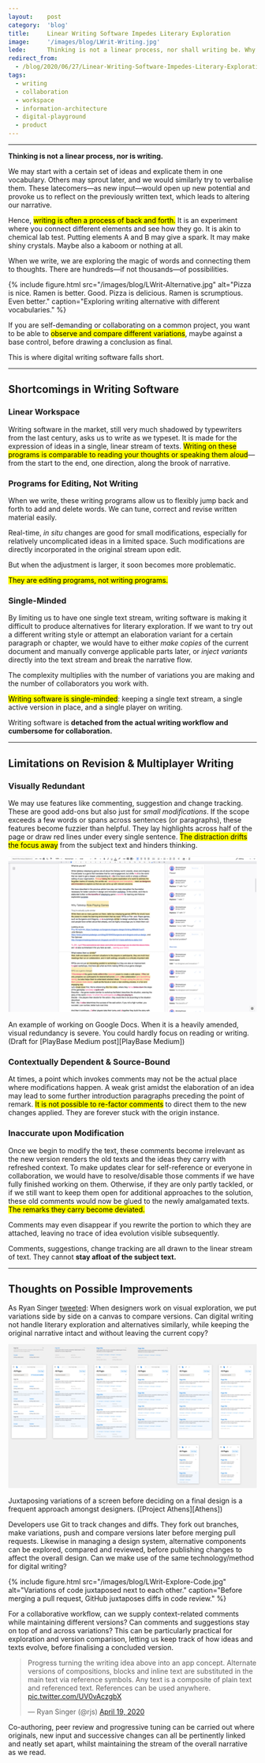 ```yaml
---
layout:    post
category:  'blog'
title:     Linear Writing Software Impedes Literary Exploration
image:     '/images/blog/LWrit-Writing.jpg'
lede:      Thinking is not a linear process, nor shall writing be. Why do digital writing apps make it so? 
redirect_from:
  - /blog/2020/06/27/Linear-Writing-Software-Impedes-Literary-Exploration/
tags:
  - writing
  - collaboration
  - workspace
  - information-architecture
  - digital-playground
  - product
---
```


-------

**Thinking is not a linear process, nor is writing.**

We may start with a certain set of ideas and explicate them in one vocabulary. Others may sprout later, and we would similarly try to verbalise them. These latecomers—as new input—would open up new potential and provoke us to reflect on the previously written text, which leads to altering our narrative.

Hence, <mark>writing is often a process of back and forth.</mark> It is an experiment where you connect different elements and see how they go. It is akin to chemical lab test. Putting elements A and B may give a spark. It may make shiny crystals. Maybe also a kaboom or nothing at all.

When we write, we are exploring the magic of words and connecting them to thoughts. There are hundreds—if not thousands—of possibilities.

{% include figure.html
    src="/images/blog/LWrit-Alternative.jpg"
    alt="Pizza is nice. Ramen is better. Good. Pizza is delicious. Ramen is scrumptious. Even better."
    caption="Exploring writing alternative with different vocabularies."
%}

If you are self-demanding or collaborating on a common project, you want to be able to <mark>observe and compare different variations</mark>, maybe against a base control, before drawing a conclusion as final.

This is where digital writing software falls short.

-------

## Shortcomings in Writing Software

### Linear Workspace

Writing software in the market, still very much shadowed by typewriters from the last century, asks us to write as we typeset. It is made for the expression of ideas in a single, linear stream of texts. <mark>Writing on these programs is comparable to reading your thoughts or speaking them aloud</mark>—from the start to the end, one direction, along the brook of narrative.

### Programs for Editing, Not Writing

When we write, these writing programs allow us to flexibly jump back and forth to add and delete words. We can tune, correct and revise written material easily.

Real-time, *in situ* changes are good for small modifications, especially for relatively uncomplicated ideas in a limited space. Such modifications are directly incorporated in the original stream upon edit.

But when the adjustment is larger, it soon becomes more problematic.

<mark>They are editing programs, not writing programs.</mark>

### Single-Minded

By limiting us to have one single text stream, writing software is making it difficult to produce alternatives for literary exploration. If we want to try out a different writing style or attempt an elaboration variant for a certain paragraph or chapter, we would have to either *make copies* of the current document and manually converge applicable parts later, or *inject variants* directly into the text stream and break the narrative flow.

The complexity multiplies with the number of variations you are making and the number of collaborators you work with.

<mark>Writing software is single-minded</mark>: keeping a single text stream, a single active version in place, and a single player on writing.

Writing software is **detached from the actual writing workflow and cumbersome for collaboration.**

-------

## Limitations on Revision & Multiplayer Writing

### Visually Redundant

We may use features like commenting, suggestion and change tracking. These are good add-ons but also just for *small modifications*. If the scope exceeds a few words or spans across sentences (or paragraphs), these features become fuzzier than helpful. They lay highlights across half of the page or draw red lines under every single sentence. <mark>The distraction drifts the focus away</mark> from the subject text and hinders thinking.

![A lot of highlights, comments and suggestions on the subject text. It's hard to focus on reading or writing.](/images/blog/LWrit-Visual-Redundancy.jpg)
<div class="extras cap" markdown="1">
An example of working on Google Docs. When it is a heavily amended, visual redundancy is severe. You could hardly focus on reading or writing. (Draft for [PlayBase Medium post][PlayBase Medium])
</div>

### Contextually Dependent & Source-Bound

At times, a point which invokes comments may not be the actual place where modifications happen. A weak grist amidst the elaboration of an idea may lead to some further introduction paragraphs preceding the point of remark. <mark>It is not possible to re-factor comments</mark> to direct them to the new changes applied. They are forever stuck with the origin instance.

### Inaccurate upon Modification

Once we begin to modify the text, these comments become irrelevant as the new version renders the old texts and the ideas they carry with refreshed context. To make updates clear for self-reference or everyone in collaboration, we would have to resolve/disable those comments if we have fully finished working on them. Otherwise, if they are only partly tackled, or if we still want to keep them open for additional approaches to the solution, these old comments would now be glued to the newly amalgamated texts. <mark>The remarks they carry become deviated.</mark>

Comments may even disappear if you rewrite the portion to which they are attached, leaving no trace of idea evolution visible subsequently.

Comments, suggestions, change tracking are all drawn to the linear stream of text. They cannot **stay afloat of the subject text.**

-------

## Thoughts on Possible Improvements
As Ryan Singer [tweeted][Tweet 1]: When designers work on visual exploration, we put variations side by side on a canvas to compare versions. Can digital writing not handle literary exploration and alternatives similarly, while keeping the original narrative intact and without leaving the current copy?

![Variations of an app screen juxtaposed next to each other.](/images/blog/LWrit-Explore-Design.jpg)
<div class="extras cap" markdown="1">
Juxtaposing variations of a screen before deciding on a final design is a frequent approach amongst designers. ([Project Athens][Athens])
</div>

Developers use Git to track changes and diffs. They fork out branches, make variations, push and compare versions later before merging pull requests. Likewise in managing a design system, alternative components can be explored, compared and reviewed, before publishing changes to affect the overall design. Can we make use of the same technology/method for digital writing?

{% include figure.html
    src="/images/blog/LWrit-Explore-Code.jpg"
    alt="Variations of code juxtaposed next to each other."
    caption="Before merging a pull request, GitHub juxtaposes diffs in code review."
%}

For a collaborative workflow, can we supply context-related comments while maintaining different versions? Can comments and suggestions stay on top of and across variations? This can be particularly practical for exploration and version comparison, letting us keep track of how ideas and texts evolve, before finalising a concluded version.

<blockquote class="twitter-tweet" data-conversation="none" data-dnt="true"><p lang="en" dir="ltr">Progress turning the writing idea above into an app concept. Alternate versions of compositions, blocks and inline text are substituted in the main text via reference symbols. Any text is a composite of plain text and referenced text. References can be used anywhere. <a href="https://t.co/UV0vAczgbX">pic.twitter.com/UV0vAczgbX</a></p>&mdash; Ryan Singer (@rjs) <a href="https://twitter.com/rjs/status/1251927254088560640?ref_src=twsrc%5Etfw">April 19, 2020</a></blockquote> <script async src="https://platform.twitter.com/widgets.js" charset="utf-8"></script>

Co-authoring, peer review and progressive tuning can be carried out where originals, new input and successive changes can all be pertinently linked and neatly set apart, whilst maintaining the stream of the overall narrative as we read.

[PlayBase Medium]: https://medium.com/denkwerk-stories/the-base-for-your-date-workshop-c7adbc6370e
[Tweet 1]: https://twitter.com/rjs/status/1130603817605558272
[Athens]: https://github.com/athensresearch/athens
